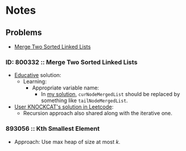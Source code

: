 # Notes

## Problems
- [Merge Two Sorted Linked Lists](#id-800332--merge-two-sorted-linked-lists)

### ID: 800332 :: Merge Two Sorted Linked Lists
- [Educative](https://www.educative.io/merge-two-sorted-linked-lists) solution:
    - Learning:
        - Appropriate variable name:
            - In [my solution](../src/merge_two_sorted_linked_lists.cpp), ```curNodeMergedList``` should be replaced by something like ```tailNodeMergedList```.
- [User KNOCKCAT's solution in Leetcode](https://leetcode.com/problems/merge-two-sorted-lists/solutions/1826666/c-easy-to-understand-2-approaches-recursive-iterative/):
    - Recursion approach also shared along with the iterative one.

### 893056 :: Kth Smallest Element
- Approach: Use max heap of size at most $k$.
